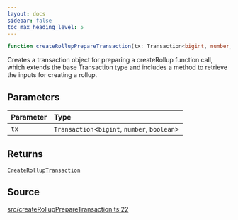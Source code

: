 ```yaml
---
layout: docs
sidebar: false
toc_max_heading_level: 5
---
```


```ts
function createRollupPrepareTransaction(tx: Transaction<bigint, number, boolean>): CreateRollupTransaction
```

Creates a transaction object for preparing a createRollup function call,
which extends the base Transaction type and includes a method to retrieve the
inputs for creating a rollup.

## Parameters

| Parameter | Type |
| :------ | :------ |
| `tx` | `Transaction`\<`bigint`, `number`, `boolean`\> |

## Returns

[`CreateRollupTransaction`](../type-aliases/CreateRollupTransaction.md)

## Source

[src/createRollupPrepareTransaction.ts:22](https://github.com/OffchainLabs/arbitrum-orbit-sdk/blob/9d5595a042e42f7d6b9af10a84816c98ea30f330/src/createRollupPrepareTransaction.ts#L22)
